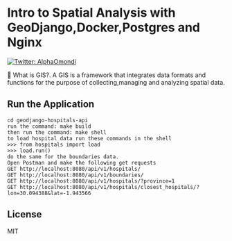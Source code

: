 # Intro to Spatial Analysis with GeoDjango,Docker,Postgres and Nginx

<p>
  <a href="https://twitter.com/AlphaOmondi" target="_blank">
    <img alt="Twitter: AlphaOmondi" src="https://img.shields.io/twitter/follow/AlphaOmondi.svg?style=social" />
  </a>
</p>

👋 What is GIS?. A GIS is a framework that integrates data formats and functions for the purpose of collecting,managing and analyzing spatial data.

## Run the Application

```
cd geodjango-hospitals-api
run the command: make build
then run the command: make shell
to load hospital data run these commands in the shell
>>> from hospitals import load
>>> load.run()
do the same for the boundaries data.
Open Postman and make the following get requests
GET http://localhost:8080/api/v1/hospitals/
GET http://localhost:8080/api/v1/boundaries/
GET http://localhost:8080/api/v1/hospitals/?province=1
GET http://localhost:8080/api/v1/hospitals/closest_hospitals/?lon=30.094388&lat=-1.943566
```

## License

MIT
